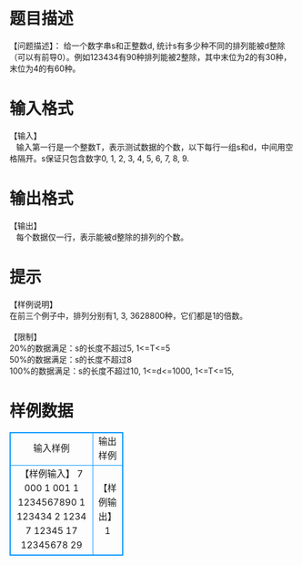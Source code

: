 # 

 
 # 题目描述 
【问题描述】：	给一个数字串s和正整数d,&nbsp;统计s有多少种不同的排列能被d整除（可以有前导0）。例如123434有90种排列能被2整除，其中末位为2的有30种，末位为4的有60种。 

 
 # 输入格式 
【输入】<BR>&nbsp;&nbsp;	输入第一行是一个整数T，表示测试数据的个数，以下每行一组s和d，中间用空格隔开。s保证只包含数字0,&nbsp;1,&nbsp;2,&nbsp;3,&nbsp;4,&nbsp;5,&nbsp;6,&nbsp;7,&nbsp;8,&nbsp;9. 

 
 # 输出格式 
【输出】<BR>&nbsp;&nbsp;&nbsp;每个数据仅一行，表示能被d整除的排列的个数。 

 
 # 提示 
【样例说明】<BR>在前三个例子中，排列分别有1,&nbsp;3,&nbsp;3628800种，它们都是1的倍数。<BR><BR>【限制】<BR>20%的数据满足：s的长度不超过5,&nbsp;1&lt;=T&lt;=5<BR>50%的数据满足：s的长度不超过8<BR>100%的数据满足：s的长度不超过10,&nbsp;1&lt;=d&lt;=1000,&nbsp;1&lt;=T&lt;=15,<BR> 
# 样例数据
<style>
        table,table tr th, table tr td { border:1px solid #0094ff; }
        table { width: 200px; min-height: 25px; line-height: 25px; text-align: center; border-collapse: collapse;}   
    </style>
<table>
	<tr>
		<td>输入样例</td>
		<td>输出样例</td>
	</tr>
<tr><td>【样例输入】
7
000 1
001 1
1234567890 1
123434 2
1234 7
12345 17
12345678 29</td><td>【样例输出】
1</td></tr></table>
